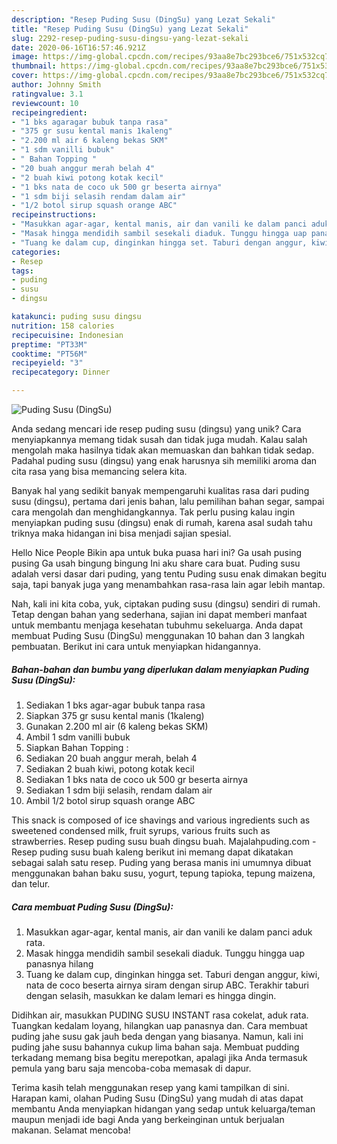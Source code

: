 ```yaml
---
description: "Resep Puding Susu (DingSu) yang Lezat Sekali"
title: "Resep Puding Susu (DingSu) yang Lezat Sekali"
slug: 2292-resep-puding-susu-dingsu-yang-lezat-sekali
date: 2020-06-16T16:57:46.921Z
image: https://img-global.cpcdn.com/recipes/93aa8e7bc293bce6/751x532cq70/puding-susu-dingsu-foto-resep-utama.jpg
thumbnail: https://img-global.cpcdn.com/recipes/93aa8e7bc293bce6/751x532cq70/puding-susu-dingsu-foto-resep-utama.jpg
cover: https://img-global.cpcdn.com/recipes/93aa8e7bc293bce6/751x532cq70/puding-susu-dingsu-foto-resep-utama.jpg
author: Johnny Smith
ratingvalue: 3.1
reviewcount: 10
recipeingredient:
- "1 bks agaragar bubuk tanpa rasa"
- "375 gr susu kental manis 1kaleng"
- "2.200 ml air 6 kaleng bekas SKM"
- "1 sdm vanilli bubuk"
- " Bahan Topping "
- "20 buah anggur merah belah 4"
- "2 buah kiwi potong kotak kecil"
- "1 bks nata de coco uk 500 gr beserta airnya"
- "1 sdm biji selasih rendam dalam air"
- "1/2 botol sirup squash orange ABC"
recipeinstructions:
- "Masukkan agar-agar, kental manis, air dan vanili ke dalam panci aduk rata."
- "Masak hingga mendidih sambil sesekali diaduk. Tunggu hingga uap panasnya hilang"
- "Tuang ke dalam cup, dinginkan hingga set. Taburi dengan anggur, kiwi, nata de coco beserta airnya siram dengan sirup ABC. Terakhir taburi dengan selasih, masukkan ke dalam lemari es hingga dingin."
categories:
- Resep
tags:
- puding
- susu
- dingsu

katakunci: puding susu dingsu 
nutrition: 158 calories
recipecuisine: Indonesian
preptime: "PT33M"
cooktime: "PT56M"
recipeyield: "3"
recipecategory: Dinner

---
```



![Puding Susu (DingSu)](https://img-global.cpcdn.com/recipes/93aa8e7bc293bce6/751x532cq70/puding-susu-dingsu-foto-resep-utama.jpg)

Anda sedang mencari ide resep puding susu (dingsu) yang unik? Cara menyiapkannya memang tidak susah dan tidak juga mudah. Kalau salah mengolah maka hasilnya tidak akan memuaskan dan bahkan tidak sedap. Padahal puding susu (dingsu) yang enak harusnya sih memiliki aroma dan cita rasa yang bisa memancing selera kita.

Banyak hal yang sedikit banyak mempengaruhi kualitas rasa dari puding susu (dingsu), pertama dari jenis bahan, lalu pemilihan bahan segar, sampai cara mengolah dan menghidangkannya. Tak perlu pusing kalau ingin menyiapkan puding susu (dingsu) enak di rumah, karena asal sudah tahu triknya maka hidangan ini bisa menjadi sajian spesial.

Hello Nice People Bikin apa untuk buka puasa hari ini? Ga usah pusing pusing Ga usah bingung bingung Ini aku share cara buat. Puding susu adalah versi dasar dari puding, yang tentu Puding susu enak dimakan begitu saja, tapi banyak juga yang menambahkan rasa-rasa lain agar lebih mantap.


Nah, kali ini kita coba, yuk, ciptakan puding susu (dingsu) sendiri di rumah. Tetap dengan bahan yang sederhana, sajian ini dapat memberi manfaat untuk membantu menjaga kesehatan tubuhmu sekeluarga. Anda dapat membuat Puding Susu (DingSu) menggunakan 10 bahan dan 3 langkah pembuatan. Berikut ini cara untuk menyiapkan hidangannya.

<!--inarticleads1-->

##### Bahan-bahan dan bumbu yang diperlukan dalam menyiapkan Puding Susu (DingSu):

1. Sediakan 1 bks agar-agar bubuk tanpa rasa
1. Siapkan 375 gr susu kental manis (1kaleng)
1. Gunakan 2.200 ml air (6 kaleng bekas SKM)
1. Ambil 1 sdm vanilli bubuk
1. Siapkan  Bahan Topping :
1. Sediakan 20 buah anggur merah, belah 4
1. Sediakan 2 buah kiwi, potong kotak kecil
1. Sediakan 1 bks nata de coco uk 500 gr beserta airnya
1. Sediakan 1 sdm biji selasih, rendam dalam air
1. Ambil 1/2 botol sirup squash orange ABC


This snack is composed of ice shavings and various ingredients such as sweetened condensed milk, fruit syrups, various fruits such as strawberries. Resep puding susu buah dingsu buah. Majalahpuding.com - Resep puding susu buah kaleng berikut ini memang dapat dikatakan sebagai salah satu resep. Puding yang berasa manis ini umumnya dibuat menggunakan bahan baku susu, yogurt, tepung tapioka, tepung maizena, dan telur. 

<!--inarticleads2-->

##### Cara membuat Puding Susu (DingSu):

1. Masukkan agar-agar, kental manis, air dan vanili ke dalam panci aduk rata.
1. Masak hingga mendidih sambil sesekali diaduk. Tunggu hingga uap panasnya hilang
1. Tuang ke dalam cup, dinginkan hingga set. Taburi dengan anggur, kiwi, nata de coco beserta airnya siram dengan sirup ABC. Terakhir taburi dengan selasih, masukkan ke dalam lemari es hingga dingin.


Didihkan air, masukkan PUDING SUSU INSTANT rasa cokelat, aduk rata. Tuangkan kedalam loyang, hilangkan uap panasnya dan. Cara membuat puding jahe susu gak jauh beda dengan yang biasanya. Namun, kali ini puding jahe susu bahannya cukup lima bahan saja. Membuat pudding terkadang memang bisa begitu merepotkan, apalagi jika Anda termasuk pemula yang baru saja mencoba-coba memasak di dapur. 

Terima kasih telah menggunakan resep yang kami tampilkan di sini. Harapan kami, olahan Puding Susu (DingSu) yang mudah di atas dapat membantu Anda menyiapkan hidangan yang sedap untuk keluarga/teman maupun menjadi ide bagi Anda yang berkeinginan untuk berjualan makanan. Selamat mencoba!
